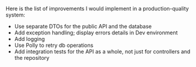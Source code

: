 Here is the list of improvements I would implement in a production-quality system:
- Use separate DTOs for the public API and the database
- Add exception handling; display errors details in Dev environment
- Add logging
- Use Polly to retry db operations
- Add integration tests for the API as a whole, not just for controllers and the repository
